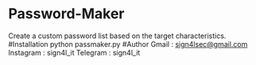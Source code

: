 # Password-Maker
Create a custom password list based on the target characteristics.
#Installation
python passmaker.py
#Author
Gmail : sign4lsec@gmail.com
Instagram : sign4l_it
Telegram : sign4l_it
